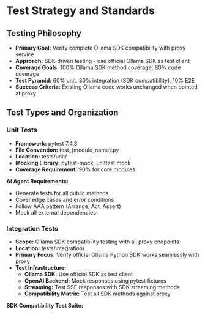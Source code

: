 # Test Strategy and Standards

## Testing Philosophy

- **Primary Goal:** Verify complete Ollama SDK compatibility with proxy service
- **Approach:** SDK-driven testing - use official Ollama SDK as test client
- **Coverage Goals:** 100% Ollama SDK method coverage, 80% code coverage
- **Test Pyramid:** 60% unit, 30% integration (SDK compatibility), 10% E2E
- **Success Criteria:** Existing Ollama code works unchanged when pointed at proxy

## Test Types and Organization

### Unit Tests

- **Framework:** pytest 7.4.3
- **File Convention:** test_{module_name}.py
- **Location:** tests/unit/
- **Mocking Library:** pytest-mock, unittest.mock
- **Coverage Requirement:** 90% for core modules

**AI Agent Requirements:**
- Generate tests for all public methods
- Cover edge cases and error conditions
- Follow AAA pattern (Arrange, Act, Assert)
- Mock all external dependencies

### Integration Tests

- **Scope:** Ollama SDK compatibility testing with all proxy endpoints
- **Location:** tests/integration/
- **Primary Focus:** Verify official Ollama Python SDK works seamlessly with proxy
- **Test Infrastructure:**
  - **Ollama SDK:** Use official SDK as test client
  - **OpenAI Backend:** Mock responses using pytest fixtures
  - **Streaming:** Test SSE responses with SDK streaming methods
  - **Compatibility Matrix:** Test all SDK methods against proxy

**SDK Compatibility Test Suite:**
```python